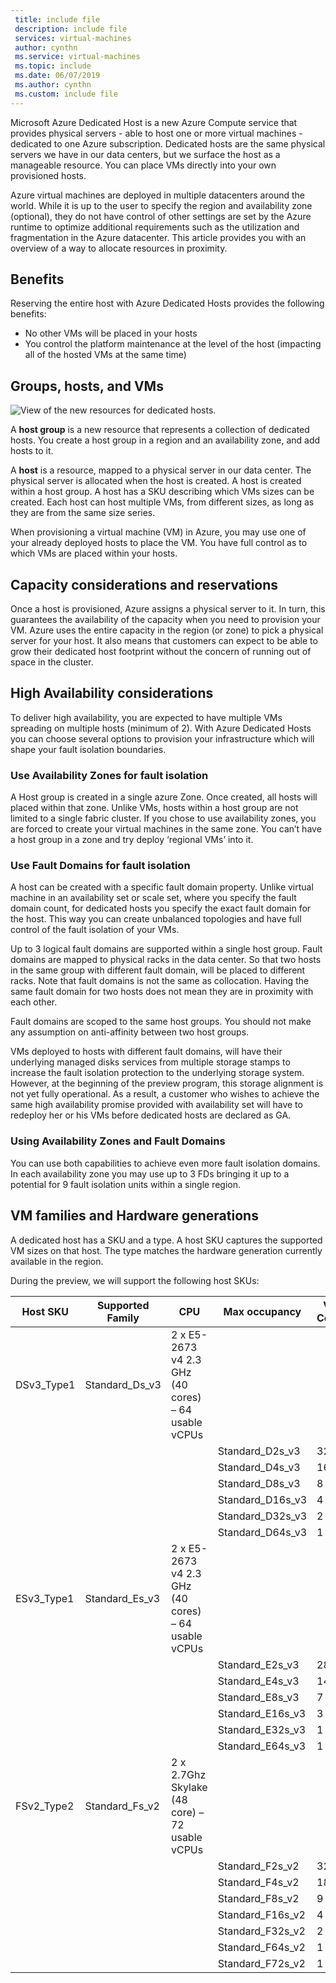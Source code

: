```yaml
---
 title: include file
 description: include file
 services: virtual-machines
 author: cynthn
 ms.service: virtual-machines
 ms.topic: include
 ms.date: 06/07/2019
 ms.author: cynthn
 ms.custom: include file
---
```



Microsoft Azure Dedicated Host is a new Azure Compute service that provides physical servers - able to host one or more virtual machines - dedicated to one Azure subscription. Dedicated hosts are the same physical servers we have in our data centers, but we surface the host as a manageable resource. You can place VMs directly into your own provisioned hosts. 

Azure virtual machines are deployed in multiple datacenters around the world.  While it is up to the user to specify the region and availability zone (optional), they do not have control of other settings are set by the Azure runtime to optimize additional requirements such as the utilization and fragmentation in the Azure datacenter. This article provides you with an overview of a way to allocate resources in proximity.  


## Benefits 

Reserving the entire host with Azure Dedicated Hosts provides the following benefits: 

- No other VMs will be placed in your hosts 
- You control the platform maintenance at the level of the host (impacting all of the hosted VMs at the same time) 



## Groups, hosts, and VMs  

![View of the new resources for dedicated hosts.](./media/virtual-machines-common-dedicated-hosts/host-group.png)

A **host group** is a new resource that represents a collection of dedicated hosts. You create a host group in a region and an availability zone, and add hosts to it. 

A **host** is a resource, mapped to a physical server in our data center. The physical server is allocated when the host is created. A host is created within a host group. A host has a SKU describing which VMs sizes can be created. Each host can host multiple VMs, from different sizes, as long as they are from the same size series. 

When provisioning a virtual machine (VM) in Azure, you may use one of your already deployed hosts to place the VM. You have full control as to which VMs are placed within your hosts.  

## Capacity considerations and reservations 

Once a host is provisioned, Azure assigns a physical server to it. In turn, this guarantees the availability of the capacity when you need to provision your VM. Azure uses the entire capacity in the region (or zone) to pick a physical server for your host. It also means that customers can expect to be able to grow their dedicated host footprint without the concern of running out of space in the cluster.  

## High Availability considerations 

To deliver high availability, you are expected to have multiple VMs spreading on multiple hosts (minimum of 2). With Azure Dedicated Hosts you can choose several options to provision your infrastructure which will shape your fault isolation boundaries. 

### Use Availability Zones for fault isolation 

A Host group is created in a single azure Zone. Once created, all hosts will placed within that zone. Unlike VMs, hosts within a host group are not limited to a single fabric cluster.  If you chose to use availability zones, you are forced to create your virtual machines in the same zone. You can’t have a host group in a zone and try deploy ‘regional VMs’ into it.  


### Use Fault Domains for fault isolation 

A host can be created with a specific fault domain property. Unlike virtual machine in an availability set or scale set, where you specify the fault domain count, for dedicated hosts you specify the exact fault domain for the host. This way you can create unbalanced topologies and have full control of the fault isolation of your VMs.  

Up to 3 logical fault domains are supported within a single host group. Fault domains are mapped to physical racks in the data center. So that two hosts in the same group with different fault domain, will be placed to different racks. Note that fault domains is not the same as collocation. Having the same fault domain for two hosts does not mean they are in proximity with each other.  

Fault domains are scoped to the same host groups. You should not make any assumption on anti-affinity between two host groups. 

VMs deployed to hosts with different fault domains, will have their underlying managed disks services from multiple storage stamps to increase the fault isolation protection to the underlying storage system.  However, at the beginning of the preview program, this storage alignment is not yet fully operational. As a result, a customer who wishes to achieve the same high availability promise provided with availability set will have to redeploy her or his VMs before dedicated hosts are declared as GA.  

### Using Availability Zones and Fault Domains  

You can use both capabilities to achieve even more fault isolation domains. In each availability zone you may use up to 3 FDs bringing it up to a potential for 9 fault isolation units within a single region.  

 
## VM families and Hardware generations 
A dedicated host has a SKU and a type. A host SKU captures the supported VM sizes on that host. The type matches the hardware generation currently available in the region. 

During the preview, we will support the following host SKUs:

 
 
 | Host SKU   | Supported Family | CPU                                                 | Max occupancy    | VM Count |
|------------|------------------|-----------------------------------------------------|------------------|----------|
| DSv3_Type1 | Standard_Ds_v3   | 2 x E5-2673 v4 2.3 GHz (40 cores) – 64 usable vCPUs |                  |          |
|            |                  |                                                     | Standard_D2s_v3  | 32       |
|            |                  |                                                     | Standard_D4s_v3  | 16       |
|            |                  |                                                     | Standard_D8s_v3  | 8        |
|            |                  |                                                     | Standard_D16s_v3 | 4        |
|            |                  |                                                     | Standard_D32s_v3 | 2        |
|            |                  |                                                     | Standard_D64s_v3 | 1        |
| ESv3_Type1 | Standard_Es_v3   | 2 x E5-2673 v4 2.3 GHz (40 cores) – 64 usable vCPUs |                  |          |
|            |                  |                                                     | Standard_E2s_v3  | 28       |
|            |                  |                                                     | Standard_E4s_v3  | 14       |
|            |                  |                                                     | Standard_E8s_v3  | 7        |
|            |                  |                                                     | Standard_E16s_v3 | 3        |
|            |                  |                                                     | Standard_E32s_v3 | 1        |
|            |                  |                                                     | Standard_E64s_v3 | 1        |
| FSv2_Type2 | Standard_Fs_v2   | 2 x 2.7Ghz Skylake (48 core) – 72 usable vCPUs      |                  |          |
|            |                  |                                                     | Standard_F2s_v2  | 32       |
|            |                  |                                                     | Standard_F4s_v2  | 18       |
|            |                  |                                                     | Standard_F8s_v2  | 9        |
|            |                  |                                                     | Standard_F16s_v2 | 4        |
|            |                  |                                                     | Standard_F32s_v2 | 2        |
|            |                  |                                                     | Standard_F64s_v2 | 1        |
|            |                  |                                                     | Standard_F72s_v2 | 1        |


